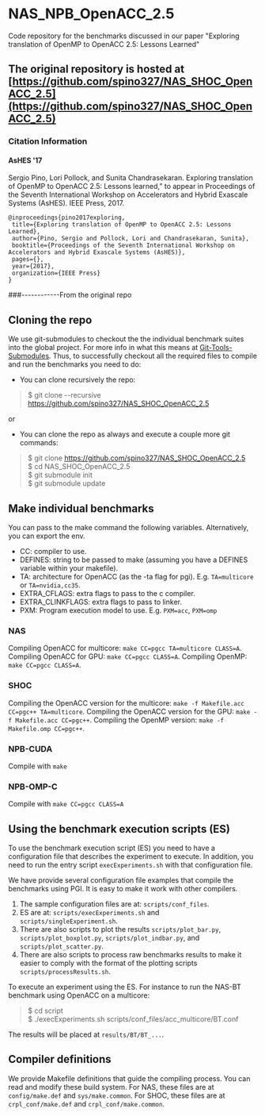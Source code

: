 # NAS_NPB_OpenACC_2.5

Code repository for the benchmarks discussed in our paper "Exploring translation of OpenMP to OpenACC 2.5: Lessons Learned"

## The original repository is hosted at [https://github.com/spino327/NAS_SHOC_OpenACC_2.5](https://github.com/spino327/NAS_SHOC_OpenACC_2.5)

### Citation Information
#### AsHES '17
Sergio Pino, Lori Pollock, and Sunita Chandrasekaran. Exploring translation of OpenMP to OpenACC 2.5: Lessons learned,” to appear in Proceedings of the Seventh International Workshop on Accelerators and Hybrid Exascale Systems (AsHES). IEEE Press, 2017.  
```
@inproceedings{pino2017exploring,
 title={Exploring translation of OpenMP to OpenACC 2.5: Lessons Learned},
 author={Pino, Sergio and Pollock, Lori and Chandrasekaran, Sunita},
 booktitle={Proceedings of the Seventh International Workshop on Accelerators and Hybrid Exascale Systems (AsHES)},
 pages={},
 year={2017},
 organization={IEEE Press}
}
```  

###------------From the original repo

## Cloning the repo

We use git-submodules to checkout the the individual benchmark suites into the global project. For more info in what this means at <a href="https://git-scm.com/book/en/v2/Git-Tools-Submodules" target="blank">Git-Tools-Submodules</a>. Thus, to successfully checkout all the required files to compile and run the benchmarks you need to do:

* You can clone recursively the repo:

> $ git clone --recursive https://github.com/spino327/NAS_SHOC_OpenACC_2.5  

or 

* You can clone the repo as always and execute a couple more git commands:

> $ git clone https://github.com/spino327/NAS_SHOC_OpenACC_2.5  
> $ cd NAS_SHOC_OpenACC_2.5  
> $ git submodule init  
> $ git submodule update  

## Make individual benchmarks

You can pass to the make command the following variables. Alternatively, you can export the env.

* CC: compiler to use.  
* DEFINES: string to be passed to make (assuming you have a DEFINES variable within your makefile).  
* TA: architecture for OpenACC (as the -ta flag for pgi). E.g. `TA=multicore` or `TA=nvidia,cc35`.  
* EXTRA_CFLAGS: extra flags to pass to the c compiler.  
* EXTRA_CLINKFLAGS: extra flags to pass to linker.
* PXM: Program execution model to use. E.g. `PXM=acc`, `PXM=omp`

### NAS
Compiling OpenACC for multicore: `make CC=pgcc TA=multicore CLASS=A`.
Compiling OpenACC for GPU: `make CC=pgcc CLASS=A`.
Compiling OpenMP: `make CC=pgcc CLASS=A`.

### SHOC
Compiling the OpenACC version for the multicore: `make -f Makefile.acc CC=pgc++ TA=multicore`.
Compiling the OpenACC version for the GPU: `make -f Makefile.acc CC=pgc++`.
Compiling the OpenMP version: `make -f Makefile.omp CC=pgc++`.

### NPB-CUDA
Compile with `make`

### NPB-OMP-C
Compile with `make CC=pgcc CLASS=A`

## Using the benchmark execution scripts (ES)

To use the benchmark execution script (ES) you need to have a configuration file that describes the experiment to execute. In addition, you need to run the entry script `execExperiments.sh` with that configuration file.

We have provide several configuration file examples that compile the benchmarks using PGI. It is easy to make it work with other compilers.

1. The sample configuration files are at: `scripts/conf_files`.  
2. ES are at: `scripts/execExperiments.sh` and `scripts/singleExperiment.sh`.  
3. There are also scripts to plot the results `scripts/plot_bar.py`, `scripts/plot_boxplot.py`, `scripts/plot_indbar.py`, and `scripts/plot_scatter.py`.  
4. There are also scripts to process raw benchmarks results to make it easier to comply with the format of the plotting scripts `scripts/processResults.sh`.  

To execute an experiment using the ES. For instance to run the NAS-BT benchmark using OpenACC on a multicore:
> $ cd script  
> $ ./execExperiments.sh scripts/conf_files/acc_multicore/BT.conf  

The results will be placed at `results/BT/BT_...`.

## Compiler definitions

We provide Makefile definitions that guide the compiling process. You can read and modify these build system. For NAS, these files are at `config/make.def` and `sys/make.common`. For SHOC, these files are at `crpl_conf/make.def` and `crpl_conf/make.common`.


